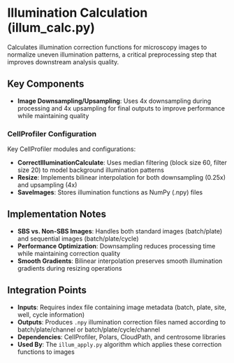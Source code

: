 # Illumination Calculation (illum_calc.py)

Calculates illumination correction functions for microscopy images to normalize uneven illumination patterns, a critical preprocessing step that improves downstream analysis quality.

## Key Components

- **Image Downsampling/Upsampling**: Uses 4x downsampling during processing and 4x upsampling for final outputs to improve performance while maintaining quality

### CellProfiler Configuration

Key CellProfiler modules and configurations:

- **CorrectIlluminationCalculate**: Uses median filtering (block size 60, filter size 20) to model background illumination patterns
- **Resize**: Implements bilinear interpolation for both downsampling (0.25x) and upsampling (4x)
- **SaveImages**: Stores illumination functions as NumPy (.npy) files

## Implementation Notes

- **SBS vs. Non-SBS Images**: Handles both standard images (batch/plate) and sequential images (batch/plate/cycle)
- **Performance Optimization**: Downsampling reduces processing time while maintaining correction quality
- **Smooth Gradients**: Bilinear interpolation preserves smooth illumination gradients during resizing operations

## Integration Points

- **Inputs**: Requires index file containing image metadata (batch, plate, site, well, cycle information)
- **Outputs**: Produces `.npy` illumination correction files named according to batch/plate/channel or batch/plate/cycle/channel
- **Dependencies**: CellProfiler, Polars, CloudPath, and centrosome libraries
- **Used By**: The `illum_apply.py` algorithm which applies these correction functions to images
